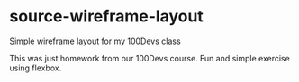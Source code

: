 # source-wireframe-layout
Simple wireframe layout for my 100Devs class

This was just homework from our 100Devs course. 
Fun and simple exercise using flexbox. 
